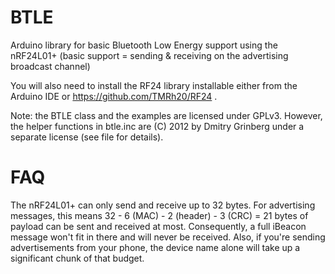BTLE
====

Arduino library for basic Bluetooth Low Energy support using the nRF24L01+
(basic support = sending & receiving on the advertising broadcast channel)

You will also need to install the RF24 library installable either from the Arduino IDE or https://github.com/TMRh20/RF24 .

Note: the BTLE class and the examples are licensed under GPLv3. However, the
helper functions in btle.inc are (C) 2012 by Dmitry Grinberg under a separate
license (see file for details).

FAQ
===

The nRF24L01+ can only send and receive up to 32 bytes. For advertising messages, this means 32 - 6 (MAC) - 2 (header) - 3 (CRC) =  21 bytes of payload can be sent and received at most. Consequently, a full iBeacon message won't fit in there and will never be received. Also, if you're sending advertisements from your phone, the device name alone will take up a significant chunk of that budget.
